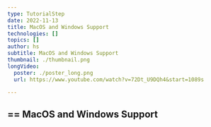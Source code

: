 ```yaml
---
type: TutorialStep
date: 2022-11-13
title: MacOS and Windows Support
technologies: []
topics: []
author: hs
subtitle: MacOS and Windows Support
thumbnail: ./thumbnail.png
longVideo:
  poster: ./poster_long.png
  url: https://www.youtube.com/watch?v=72Dt_U9DQh4&start=1089s

---
```


== MacOS and Windows Support
- 
